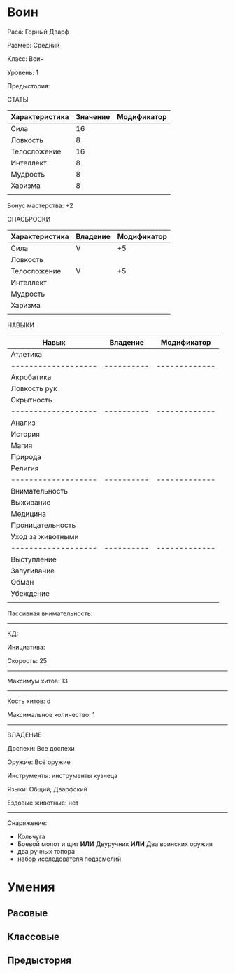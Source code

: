 # Воин
Раса: Горный Дварф

Размер: Средний

Класс: Воин

Уровень: 1

Предыстория: 

СТАТЫ

| Характеристика | Значение | Модификатор |
|----------------|----------|-------------|
| Сила           |     16   |             | + 2
| Ловкость       |     8    |             |
| Телосложение   |     16   |             | + 2
| Интеллект      |     8    |             |
| Мудрость       |     8    |             |
| Харизма        |     8    |             |
|                |          |             |

Бонус мастерства: +2

СПАСБРОСКИ

| Характеристика | Владение | Модификатор |
|----------------|----------|-------------|
| Сила           |     V    |     +5      |
| Ловкость       |          |             |
| Телосложение   |     V    |     +5      |
| Интеллект      |          |             |
| Мудрость       |          |             |
| Харизма        |          |             |
|                |          |             |

НАВЫКИ

| Навык             | Владение | Модификатор |
|-------------------|----------|-------------|
| Атлетика          |          |             |
|-------------------|----------|-------------|
| Акробатика        |          |             |
| Ловкость рук      |          |             |
| Скрытность        |          |             |
|-------------------|----------|-------------|
| Анализ            |          |             |
| История           |          |             |
| Магия             |          |             |
| Природа           |          |             |
| Религия           |          |             |
|-------------------|----------|-------------|
| Внимательность    |          |             |
| Выживание         |          |             |
| Медицина          |          |             |
| Проницательность  |          |             |
| Уход за животными |          |             |
|-------------------|----------|-------------|
| Выступление       |          |             |
| Запугивание       |          |             |
| Обман             |          |             |
| Убеждение         |          |             |
|                   |          |             |

Пассивная внимательность: 

------------

КД: 

Инициатива: 

Скорость: 25

------------

Максимум хитов: 13

------------

Кость хитов: d

Максимальное количество: 1

------------

ВЛАДЕНИЕ

Доспехи: Все доспехи

Оружие: Всё оружие

Инструменты: инструменты кузнеца

Языки: Общий, Дварфский

Ездовые животные: нет

------------

Снаряжение: 
+ Кольчуга
+ Боевой молот и щит **ИЛИ** Двуручник **ИЛИ** Два воинских оружия
+ два ручных топора
+ набор исследователя подземелий 

# Умения
## Расовые

## Классовые

## Предыстория

